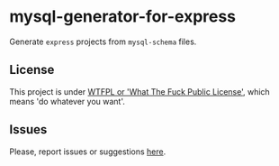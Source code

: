 # mysql-generator-for-express

Generate `express` projects from `mysql-schema` files.






## License

This project is under [WTFPL or 'What The Fuck Public License'](https://es.wikipedia.org/wiki/WTFPL), which means 'do whatever you want'.

## Issues

Please, report issues or suggestions [here](https://github.com/allnulled/mysql-generator-for-express/issues).